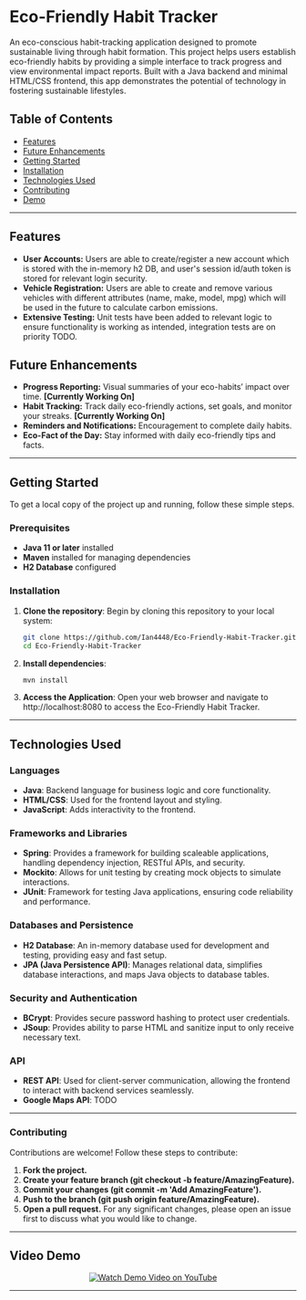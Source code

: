 # Eco-Friendly Habit Tracker

An eco-conscious habit-tracking application designed to promote sustainable living through habit formation. This project helps users establish eco-friendly habits by providing a simple interface to track progress and view environmental impact reports. Built with a Java backend and minimal HTML/CSS frontend, this app demonstrates the potential of technology in fostering sustainable lifestyles.

## Table of Contents
- [Features](#features)
- [Future Enhancements](#future-enhancements)
- [Getting Started](#getting-started)
- [Installation](#installation)
- [Technologies Used](#technologies-used)
- [Contributing](#contributing)
- [Demo](#demo)
---

## Features
- **User Accounts:** Users are able to create/register a new account which is stored with the in-memory h2 DB, and user's session id/auth token is stored for relevant login security.
- **Vehicle Registration:** Users are able to create and remove various vehicles with different attributes (name, make, model, mpg) which will be used in the future to calculate carbon emissions.
- **Extensive Testing:** Unit tests have been added to relevant logic to ensure functionality is working as intended, integration tests are on priority TODO. 

## Future Enhancements
- **Progress Reporting:** Visual summaries of your eco-habits’ impact over time. **[Currently Working On]**
- **Habit Tracking:** Track daily eco-friendly actions, set goals, and monitor your streaks. **[Currently Working On]**
- **Reminders and Notifications:** Encouragement to complete daily habits.
- **Eco-Fact of the Day:** Stay informed with daily eco-friendly tips and facts.
---

## Getting Started
To get a local copy of the project up and running, follow these simple steps.

### Prerequisites
- **Java 11 or later** installed
- **Maven** installed for managing dependencies
- **H2 Database** configured

### Installation
1. **Clone the repository**:
   Begin by cloning this repository to your local system:
   ```bash
   git clone https://github.com/Ian4448/Eco-Friendly-Habit-Tracker.git
   cd Eco-Friendly-Habit-Tracker
2. **Install dependencies**:
   ```bash
   mvn install
3. **Access the Application**:
   Open your web browser and navigate to http://localhost:8080 to access the Eco-Friendly Habit Tracker.
---   

## Technologies Used

### Languages
- **Java**: Backend language for business logic and core functionality.
- **HTML/CSS**: Used for the frontend layout and styling.
- **JavaScript**: Adds interactivity to the frontend.

### Frameworks and Libraries
- **Spring**: Provides a framework for building scaleable applications, handling dependency injection, RESTful APIs, and security.
- **Mockito**: Allows for unit testing by creating mock objects to simulate interactions.
- **JUnit**: Framework for testing Java applications, ensuring code reliability and performance.

### Databases and Persistence
- **H2 Database**: An in-memory database used for development and testing, providing easy and fast setup.
- **JPA (Java Persistence API)**: Manages relational data, simplifies database interactions, and maps Java objects to database tables.

### Security and Authentication
- **BCrypt**: Provides secure password hashing to protect user credentials.
- **JSoup**: Provides ability to parse HTML and sanitize input to only receive necessary text.

### API
- **REST API**: Used for client-server communication, allowing the frontend to interact with backend services seamlessly.
- **Google Maps API**: TODO
---  

### Contributing
Contributions are welcome! Follow these steps to contribute:
1. **Fork the project.**
2. **Create your feature branch (git checkout -b feature/AmazingFeature).**
3. **Commit your changes (git commit -m 'Add AmazingFeature').**
4. **Push to the branch (git push origin feature/AmazingFeature).**
5. **Open a pull request.**
For any significant changes, please open an issue first to discuss what you would like to change.

---
## Video Demo
<p align="center">
  <a href="https://youtu.be/y_2Pn2S_-DE">
    <img src="https://img.youtube.com/vi/y_2Pn2S_-DE/0.jpg" alt="Watch Demo Video on YouTube">
  </a>
</p>

---
